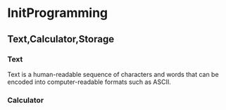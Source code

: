 # InitProgramming

## Text,Calculator,Storage

### Text
Text is a human-readable sequence of characters and words that can be encoded into computer-readable formats such as ASCII.


### Calculator


